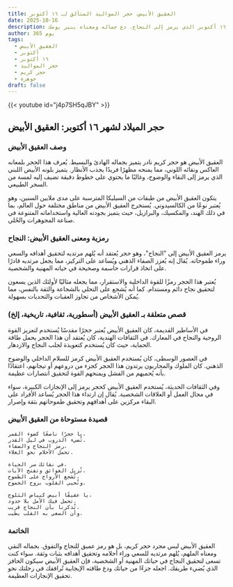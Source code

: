 ```yaml
---
title: العقيق الأبيض، حجر المواليد المتألق لـ ١٦ أكتوبر
date: 2025-10-16
description: اشعر بأهمية العقيق الأبيض، حجر المواليد لـ ١٦ أكتوبر الذي يرمز إلى النجاح. دع جماله ومعناه ينير يومك.
author: 365 يوم
tags:
  - العقيق الأبيض
  - أكتوبر
  - ١٦ أكتوبر
  - حجر المواليد
  - حجر كريم
  - جوهرة
draft: false
---
```


{{< youtube id="j4p7SH5qJBY" >}}

## حجر الميلاد لشهر ١٦ أكتوبر: العقيق الأبيض

### وصف العقيق الأبيض

العقيق الأبيض هو حجر كريم نادر يتميز بجماله الهادئ والبسيط. يُعرف هذا الحجر بلمعانه العاكس ونقائه اللوني، مما يمنحه مظهرًا فريدًا يجذب الأنظار. يتميز بلونه الأبيض اللبني الذي يرمز إلى النقاء والوضوح، وغالبًا ما يحتوي على خطوط دقيقة تضيف إليه لمسة من السحر الطبيعي.

يتكون العقيق الأبيض من طبقات من السيليكا المترسبة على مدى ملايين السنين، وهو يُعتبر نوعًا من الكالسيدوني. يُستخرج العقيق الأبيض من مناطق مختلفة حول العالم، بما في ذلك الهند، والمكسيك، والبرازيل، حيث يتميز بجودته العالية واستخداماته المتنوعة في صناعة المجوهرات والحُلي.

### رمزية ومعنى العقيق الأبيض: النجاح

يرمز العقيق الأبيض إلى "النجاح"، وهو حجر يُعتقد أنه يُلهم مرتديه لتحقيق أهدافه والسعي وراء طموحاته. يُقال إنه يُعزز الصفاء الذهني ويُساعد على التركيز، مما يجعل مرتديه قادرًا على اتخاذ قرارات حاسمة وصحيحة في حياته المهنية والشخصية.

يُعتبر هذا الحجر رمزًا للقوة الداخلية والاستقرار، مما يجعله مثاليًا لأولئك الذين يسعون لتحقيق نجاح دائم ومستدام. كما أنه يُشجع على التحلي بالشجاعة والثقة بالنفس، مما يُمكن الأشخاص من تجاوز العقبات والتحديات بسهولة.

### قصص متعلقة بـ العقيق الأبيض (أسطورية، ثقافية، تاريخية، إلخ)

في الأساطير القديمة، كان العقيق الأبيض يُعتبر حجرًا مقدسًا يُستخدم لتعزيز القوة الروحية والنجاح في المعارك. في الثقافات الهندية، كان يُعتقد أن هذا الحجر يحمل طاقة الحماية، حيث كان يُستخدم كتعويذة لجلب النجاح والازدهار.

في العصور الوسطى، كان يُستخدم العقيق الأبيض كرمز للسلام الداخلي والوضوح الذهني. كان الملوك والمحاربون يرتدون هذا الحجر كجزء من دروعهم أو تيجانهم، اعتقادًا بأنه يُحميهم من الفشل ويمنحهم القوة لتحقيق انتصارات عظيمة.

وفي الثقافات الحديثة، يُستخدم العقيق الأبيض كحجر يرمز إلى الإنجازات الكبيرة، سواء في مجال العمل أو العلاقات الشخصية. يُقال إن ارتداء هذا الحجر يُساعد الأفراد على البقاء مركزين على أهدافهم وتحقيق طموحاتهم بثقة وإصرار.

### قصيدة مستوحاة من العقيق الأبيض

```
يا حجرًا ناصعًا كضوء القمر،  
تُضيء الدروب في ليل القدر.  
رمز النجاح والصفاء،  
تحمل الأحلام نحو العلاء.

في نقائك سر الحياة،  
تُزيل العوائق وتفتح الآيات.  
تُشجع الأرواح على الطموح،  
وتُحيي القلوب بروح الجموح.

يا عقيقًا أبيض كبياض الثلوج،  
تحمل فيك الأمل بلا حدود.  
تُذكرنا بأن النجاح قريب،  
وأن السعي به القلب يطيب.
```

### الخاتمة

العقيق الأبيض ليس مجرد حجر كريم، بل هو رمز عميق للنجاح والتفوق. بجماله النقي ومعناه الملهم، يُلهم مرتديه للسعي وراء أحلامه وتحقيق أهدافه بثبات وثقة. سواء كنت تسعى لتحقيق النجاح في حياتك المهنية أو الشخصية، فإن العقيق الأبيض سيكون الحافز الذي يُضيء طريقك. اجعله جزءًا من حياتك ودع طاقته الإيجابية تُرافقك في رحلتك نحو تحقيق الإنجازات العظيمة.